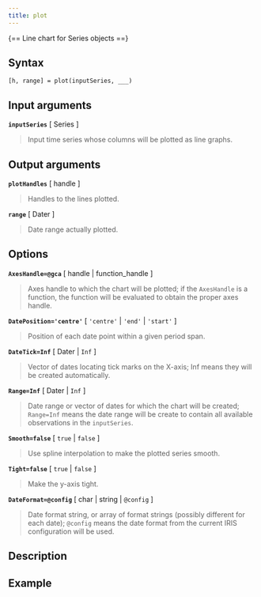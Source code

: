 ```yaml
---
title: plot
---
```


{== Line chart for Series objects ==}

## Syntax 

    [h, range] = plot(inputSeries, ___)


## Input arguments

__`inputSeries`__ [ Series ] 
>
> Input time series whose columns will be plotted as line graphs.
>

## Output arguments

__`plotHandles`__ [ handle ] 
>
> Handles to the lines plotted.
>

__`range`__ [ Dater ] 
>
> Date range actually plotted.
>

## Options

__`AxesHandle=@gca`__ [ handle | function_handle ]
>
> Axes handle to which the chart will be plotted; if the `AxesHandle` is a
> function, the function will be evaluated to obtain the proper axes
> handle.
>

__`DatePosition='centre'`__ [ `'centre'` | `'end'` | `'start'` ] 
>
> Position of each date point within a given period span.
> 

__`DateTick=Inf`__ [ Dater | `Inf` ] 
>
> Vector of dates locating tick marks on the X-axis; Inf means they will be
> created automatically.
> 

__`Range=Inf`__ [ Dater | `Inf` ]
>
> Date range or vector of dates for which the chart will be created;
> `Range=Inf` means the date range will be create to contain all available
> observations in the `inputSeries`.
>

__`Smooth=false`__ [ `true` | `false` ]
>
> Use spline interpolation to make the plotted series smooth.
> 

__`Tight=false`__ [ `true` | `false` ] 
>
> Make the y-axis tight.
> 

__`DateFormat=@config`__ [ char |  string | `@config` ] 
>
> Date format string, or array of format strings (possibly different for
> each date); `@config` means the date format from the current IRIS
> configuration will be used.
>

## Description


## Example 

```matlab
```

